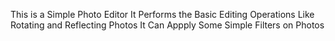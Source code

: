 This is a Simple Photo Editor 
It Performs the Basic Editing Operations Like Rotating and Reflecting Photos 
It Can Appply Some Simple Filters on Photos
